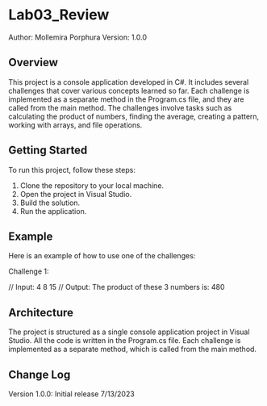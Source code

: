 # Lab03_Review
Author: Mollemira Porphura
Version: 1.0.0

## Overview
This project is a console application developed in C#. It includes several challenges that cover various concepts learned so far. Each challenge is implemented as a separate method in the Program.cs file, and they are called from the main method. The challenges involve tasks such as calculating the product of numbers, finding the average, creating a pattern, working with arrays, and file operations.

## Getting Started
To run this project, follow these steps:
1. Clone the repository to your local machine.
2. Open the project in Visual Studio.
3. Build the solution.
4. Run the application.

## Example
Here is an example of how to use one of the challenges:

Challenge 1:

// Input: 4 8 15
// Output: The product of these 3 numbers is: 480

## Architecture
The project is structured as a single console application project in Visual Studio. All the code is written in the Program.cs file. Each challenge is implemented as a separate method, which is called from the main method.

## Change Log
Version 1.0.0: Initial release 7/13/2023


